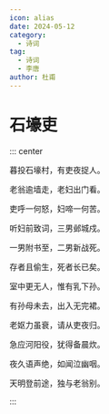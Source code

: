 ```yaml
---
icon: alias
date: 2024-05-12
category:
  - 诗词
tag:
  - 诗词
  - 李唐
author: 杜甫
---
```


# 石壕吏

<!-- more -->



::: center

暮投石壕村，有吏夜捉人。

老翁逾墙走，老妇出门看。

吏呼一何怒，妇啼一何苦。

听妇前致词，三男邺城戍。

一男附书至，二男新战死。

存者且偷生，死者长已矣。

室中更无人，惟有乳下孙。

有孙母未去，出入无完裙。

老妪力虽衰，请从吏夜归。

急应河阳役，犹得备晨炊。

夜久语声绝，如闻泣幽咽。

天明登前途，独与老翁别。

:::